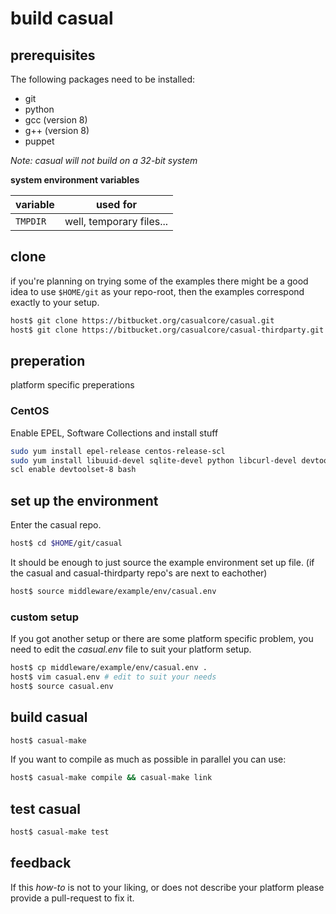 
# build casual

## prerequisites

The following packages need to be installed:

 * git
 * python
 * gcc (version 8)
 * g++ (version 8)
 * puppet

*Note: casual will not build on a 32-bit system*

**system environment variables**

variable        | used for
----------------|------------------------------
`TMPDIR`        | well, temporary files...


## clone

if you're planning on trying some of the examples there might be a good idea to use `$HOME/git` as your repo-root, then 
the examples correspond exactly to your setup.

```bash
host$ git clone https://bitbucket.org/casualcore/casual.git
host$ git clone https://bitbucket.org/casualcore/casual-thirdparty.git
```



## preperation

platform specific preperations


### CentOS

Enable EPEL, Software Collections and install stuff

```bash
sudo yum install epel-release centos-release-scl
sudo yum install libuuid-devel sqlite-devel python libcurl-devel devtoolset-8
scl enable devtoolset-8 bash
```

## set up the environment

Enter the casual repo.

```bash
host$ cd $HOME/git/casual
```

It should be enough to just source the example environment set up file.
(if the casual and casual-thirdparty repo's are next to eachother)

```bash
host$ source middleware/example/env/casual.env
```

### custom setup 

If you got another setup or there are some platform specific problem, you need
to edit the _casual.env_ file to suit your platform setup.

```bash
host$ cp middleware/example/env/casual.env .
host$ vim casual.env # edit to suit your needs
host$ source casual.env
```


## build casual
     
```bash
host$ casual-make
```
     
If you want to compile as much as possible in parallel you can use:

```bash
host$ casual-make compile && casual-make link
```

## test casual

```bash
host$ casual-make test
```

## feedback

If this _how-to_ is not to your liking, or does not describe your platform
please provide a pull-request to fix it.
